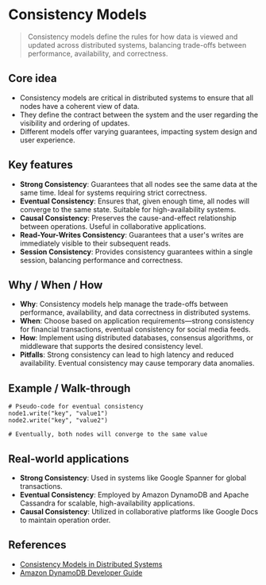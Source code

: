 # Consistency Models

> Consistency models define the rules for how data is viewed and updated across distributed systems, balancing trade-offs between performance, availability, and correctness.

## Core idea
- Consistency models are critical in distributed systems to ensure that all nodes have a coherent view of data.
- They define the contract between the system and the user regarding the visibility and ordering of updates.
- Different models offer varying guarantees, impacting system design and user experience.

## Key features
- **Strong Consistency**: Guarantees that all nodes see the same data at the same time. Ideal for systems requiring strict correctness.
- **Eventual Consistency**: Ensures that, given enough time, all nodes will converge to the same state. Suitable for high-availability systems.
- **Causal Consistency**: Preserves the cause-and-effect relationship between operations. Useful in collaborative applications.
- **Read-Your-Writes Consistency**: Guarantees that a user's writes are immediately visible to their subsequent reads.
- **Session Consistency**: Provides consistency guarantees within a single session, balancing performance and correctness.

## Why / When / How
- **Why**: Consistency models help manage the trade-offs between performance, availability, and data correctness in distributed systems.
- **When**: Choose based on application requirements—strong consistency for financial transactions, eventual consistency for social media feeds.
- **How**: Implement using distributed databases, consensus algorithms, or middleware that supports the desired consistency level.
- **Pitfalls**: Strong consistency can lead to high latency and reduced availability. Eventual consistency may cause temporary data anomalies.

## Example / Walk-through
```pseudo
# Pseudo-code for eventual consistency
node1.write("key", "value1")
node2.write("key", "value2")

# Eventually, both nodes will converge to the same value
```

## Real-world applications
- **Strong Consistency**: Used in systems like Google Spanner for global transactions.
- **Eventual Consistency**: Employed by Amazon DynamoDB and Apache Cassandra for scalable, high-availability applications.
- **Causal Consistency**: Utilized in collaborative platforms like Google Docs to maintain operation order.

## References
- [Consistency Models in Distributed Systems](https://www.cs.cornell.edu/home/rvr/papers/DSConsistency.pdf)
- [Amazon DynamoDB Developer Guide](https://docs.aws.amazon.com/amazondynamodb/latest/developerguide/HowItWorks.ReadConsistency.html)
